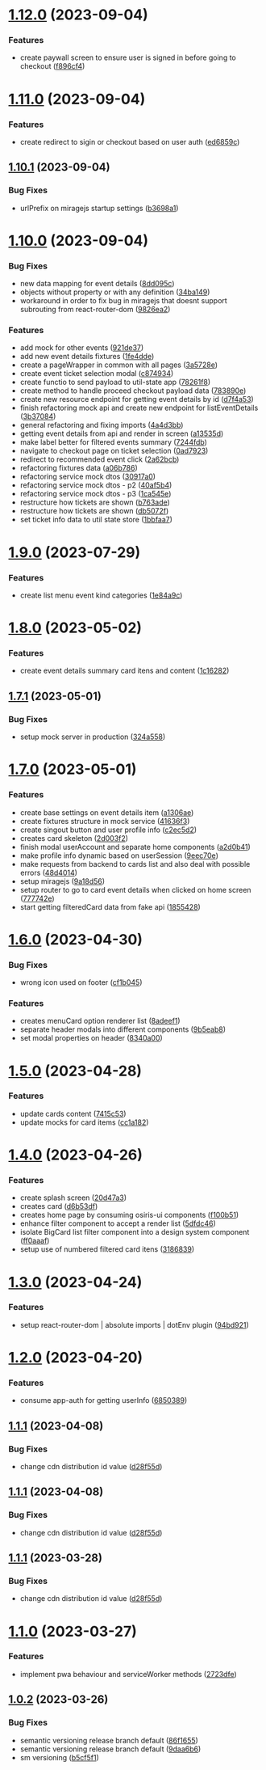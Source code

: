 # [1.12.0](https://github.com/stagePass/events/compare/v1.11.0...v1.12.0) (2023-09-04)


### Features

* create paywall screen to ensure user is signed in before going to checkout ([f896cf4](https://github.com/stagePass/events/commit/f896cf4f8d6886dc34bf1043e98b3924516508e9))

# [1.11.0](https://github.com/stagePass/events/compare/v1.10.1...v1.11.0) (2023-09-04)


### Features

* create redirect to sigin or checkout based on user auth ([ed6859c](https://github.com/stagePass/events/commit/ed6859c322d0260f7b43445ac3a8ec8ae8636cdb))

## [1.10.1](https://github.com/stagePass/events/compare/v1.10.0...v1.10.1) (2023-09-04)


### Bug Fixes

* urlPrefix on miragejs startup settings ([b3698a1](https://github.com/stagePass/events/commit/b3698a16c1f16eecacb8ec636b0bc2929b7702a3))

# [1.10.0](https://github.com/stagePass/events/compare/v1.9.0...v1.10.0) (2023-09-04)


### Bug Fixes

* new data mapping for event details ([8dd095c](https://github.com/stagePass/events/commit/8dd095cfe906f2da940b163c779dad31ff8586fd))
* objects without property or with any definition ([34ba149](https://github.com/stagePass/events/commit/34ba1491a4697d03474d262b6a3e27edeaffb508))
* workaround in order to fix bug in miragejs that doesnt support subrouting from react-router-dom ([9826ea2](https://github.com/stagePass/events/commit/9826ea2d98432a4d61b4cf896f806fbdc3dc6504))


### Features

* add mock for other events ([921de37](https://github.com/stagePass/events/commit/921de3783b34e524ea35f7b70da77d1822c85e56))
* add new event details fixtures ([1fe4dde](https://github.com/stagePass/events/commit/1fe4dde5c04940f234890ec9aa099b6ea02742fe))
* create a pageWrapper in common with all pages ([3a5728e](https://github.com/stagePass/events/commit/3a5728e190a353ffacb6b948f7d7f38b4eb2475e))
* create event ticket selection modal ([c874934](https://github.com/stagePass/events/commit/c874934c9bc6dcb45668b365f5b48e02b228302a))
* create functio to send payload to util-state app ([78261f8](https://github.com/stagePass/events/commit/78261f808804f36d5b31982587a40bb00862886e))
* create method to handle proceed checkout payload data ([783890e](https://github.com/stagePass/events/commit/783890ea46fa007478caad8788a9f86df39c4dbd))
* create new resource endpoint for getting event details by id ([d7f4a53](https://github.com/stagePass/events/commit/d7f4a536579bf70974c5897e45fac390935aa50d))
* finish refactoring mock api and create new endpoint for listEventDetails ([3b37084](https://github.com/stagePass/events/commit/3b3708438aaca050a0863f2a0cd4356bb475fa7f))
* general refactoring and fixing imports ([4a4d3bb](https://github.com/stagePass/events/commit/4a4d3bb7c9d17c7595dbff73822d9e08b4bf695f))
* getting event details from api and render in screen ([a13535d](https://github.com/stagePass/events/commit/a13535d3fa042fe1b7a2838277654ed2a58461dc))
* make label better for filtered events summary ([7244fdb](https://github.com/stagePass/events/commit/7244fdb38f0f348bd1cc5521a968c005f135fabc))
* navigate to checkout page on ticket selection ([0ad7923](https://github.com/stagePass/events/commit/0ad7923952560f865264349740122382324714d9))
* redirect to recommended event click ([2a62bcb](https://github.com/stagePass/events/commit/2a62bcbf4cc87fc53590ebd64193686ba78f5ffb))
* refactoring fixtures data ([a06b786](https://github.com/stagePass/events/commit/a06b786ebd46cbac578e4b3d13b86da08d643797))
* refactoring service mock dtos ([30917a0](https://github.com/stagePass/events/commit/30917a0ec7a1c7a9bb0900bdf4a85028a5adb537))
* refactoring service mock dtos - p2 ([40af5b4](https://github.com/stagePass/events/commit/40af5b4e2eaf7917266d45544f9188505e3d53ec))
* refactoring service mock dtos - p3 ([1ca545e](https://github.com/stagePass/events/commit/1ca545e1685c5880d0cf50091462304338b2eb76))
* restructure how tickets are shown ([b763ade](https://github.com/stagePass/events/commit/b763ade60ce3fac385157a5cff2cfe0620c1d4e8))
* restructure how tickets are shown ([db5072f](https://github.com/stagePass/events/commit/db5072f67cff3f57cabbf40c35d6aae4a180d13b))
* set ticket info data to util state store ([1bbfaa7](https://github.com/stagePass/events/commit/1bbfaa7bee4bfa35cb10439c6e9b51a2912e15e4))

# [1.9.0](https://github.com/stagePass/events/compare/v1.8.0...v1.9.0) (2023-07-29)


### Features

* create list menu event kind categories ([1e84a9c](https://github.com/stagePass/events/commit/1e84a9c6e58d5575e8e61e976a2aa0883cb22a8c))

# [1.8.0](https://github.com/stagePass/events/compare/v1.7.1...v1.8.0) (2023-05-02)


### Features

* create event details summary card itens and content ([1c16282](https://github.com/stagePass/events/commit/1c1628267e93e9b52d70a20eef924c38318af6de))

## [1.7.1](https://github.com/stagePass/events/compare/v1.7.0...v1.7.1) (2023-05-01)


### Bug Fixes

* setup mock server in production ([324a558](https://github.com/stagePass/events/commit/324a558075fcb519ef4e2eb3090a49467cb0bbd9))

# [1.7.0](https://github.com/stagePass/events/compare/v1.6.0...v1.7.0) (2023-05-01)


### Features

* create base settings on event details item ([a1306ae](https://github.com/stagePass/events/commit/a1306ae0a2e5893f0a331e23d0a4465ebb2508ca))
* create fixtures structure in mock service ([41636f3](https://github.com/stagePass/events/commit/41636f34a32581e8a039ae4750c5d99799316014))
* create singout button and user profile info ([c2ec5d2](https://github.com/stagePass/events/commit/c2ec5d24c0154e47edb8d649bef85445f14729f1))
* creates card skeleton ([2d003f2](https://github.com/stagePass/events/commit/2d003f222ce36c67e43533de586da829ce341359))
* finish modal userAccount and separate home components ([a2d0b41](https://github.com/stagePass/events/commit/a2d0b4193a2a962fa955f492e25a509b2149f149))
* make profile info dynamic based on userSession ([9eec70e](https://github.com/stagePass/events/commit/9eec70efe2b722cbe9ddebcaaad18e6244152641))
* make requests from backend to cards list and also deal with possible errors ([48d4014](https://github.com/stagePass/events/commit/48d40143af44dad4ffaa13673389af101454dfd5))
* setup miragejs ([9a18d56](https://github.com/stagePass/events/commit/9a18d56144e75519f121f773ecf7b77461e0c1bb))
* setup router to go to card event details when clicked on home screen ([777742e](https://github.com/stagePass/events/commit/777742ee8344aefbf2ff6e931b836896754b485e))
* start getting filteredCard data from fake api ([1855428](https://github.com/stagePass/events/commit/1855428aab30a53ad1ca35183332e04de64d9f28))

# [1.6.0](https://github.com/stagePass/events/compare/v1.5.0...v1.6.0) (2023-04-30)


### Bug Fixes

* wrong icon used on footer ([cf1b045](https://github.com/stagePass/events/commit/cf1b045c5a4ef41a3dfa2639de32b6c959ef706d))


### Features

* creates menuCard option renderer list ([8adeef1](https://github.com/stagePass/events/commit/8adeef1a79c2a51ed4e8179294692ad749b796b2))
* separate header modals into different components ([9b5eab8](https://github.com/stagePass/events/commit/9b5eab8822078c067f45d32421bf3b25a45d1cc8))
* set modal properties on header ([8340a00](https://github.com/stagePass/events/commit/8340a00e1889c08d5cfcf4b3e863954379e76f0b))

# [1.5.0](https://github.com/stagePass/events/compare/v1.4.0...v1.5.0) (2023-04-28)


### Features

* update cards content ([7415c53](https://github.com/stagePass/events/commit/7415c53f363f95e5c2f449c6e10e234ca18dbf0e))
* update mocks for card items ([cc1a182](https://github.com/stagePass/events/commit/cc1a1824d6793562bade97e538452cfa45c28571))

# [1.4.0](https://github.com/stagePass/events/compare/v1.3.0...v1.4.0) (2023-04-26)


### Features

* create splash screen ([20d47a3](https://github.com/stagePass/events/commit/20d47a31658c57d8625bc5218b59d4ae19a03853))
* creates card ([d6b53df](https://github.com/stagePass/events/commit/d6b53dfec0fd0eb8bb2dfcfc7a65431ff9ceeaf8))
* creates home page by consuming osiris-ui components ([f100b51](https://github.com/stagePass/events/commit/f100b51962dbb26e4387eb4611e34b67f2284442))
* enhance filter component to accept a render list ([5dfdc46](https://github.com/stagePass/events/commit/5dfdc464bd1f41452a3015664bb1aebddbb0b8ed))
* isolate BigCard list filter component into a design system component ([ff0aaaf](https://github.com/stagePass/events/commit/ff0aaaf6170227a5be9c18a6144787cea5ff5688))
* setup use of numbered filtered card itens ([3186839](https://github.com/stagePass/events/commit/3186839b0f8b0c5566861b2850355f8e21b5b012))

# [1.3.0](https://github.com/stagePass/events/compare/v1.2.0...v1.3.0) (2023-04-24)


### Features

* setup react-router-dom | absolute imports | dotEnv plugin ([94bd921](https://github.com/stagePass/events/commit/94bd92108b26d2fa7acd3d6885edfedb0d928ee0))

# [1.2.0](https://github.com/stagePass/events/compare/v1.1.1...v1.2.0) (2023-04-20)


### Features

* consume app-auth for getting userInfo ([6850389](https://github.com/stagePass/events/commit/6850389c1d5afd2892503b04b9a3f57331ff3878))

## [1.1.1](https://github.com/stagePass/events/compare/v1.1.0...v1.1.1) (2023-04-08)


### Bug Fixes

* change cdn distribution id value ([d28f55d](https://github.com/stagePass/events/commit/d28f55dc2fd3fc73ebd107816c772ee402c2d94d))

## [1.1.1](https://github.com/stagePass/events/compare/v1.1.0...v1.1.1) (2023-04-08)


### Bug Fixes

* change cdn distribution id value ([d28f55d](https://github.com/stagePass/events/commit/d28f55dc2fd3fc73ebd107816c772ee402c2d94d))

## [1.1.1](https://github.com/stagePass/events/compare/v1.1.0...v1.1.1) (2023-03-28)


### Bug Fixes

* change cdn distribution id value ([d28f55d](https://github.com/stagePass/events/commit/d28f55dc2fd3fc73ebd107816c772ee402c2d94d))

# [1.1.0](https://github.com/stagePass/events/compare/v1.0.2...v1.1.0) (2023-03-27)


### Features

* implement pwa behaviour and serviceWorker methods ([2723dfe](https://github.com/stagePass/events/commit/2723dfe24228986dff045e76dff1f44315a63577))

## [1.0.2](https://github.com/stagePass/events/compare/v1.0.1...v1.0.2) (2023-03-26)


### Bug Fixes

* semantic versioning release branch default ([86f1655](https://github.com/stagePass/events/commit/86f16552bc1451532c742f4ce4ce564a3b579b0b))
* semantic versioning release branch default ([9daa6b6](https://github.com/stagePass/events/commit/9daa6b60f10dbcfc3870b836ca509fc629277a74))
* sm versioning ([b5cf5f1](https://github.com/stagePass/events/commit/b5cf5f1685bb155aa891938870731e16aa2ff529))
